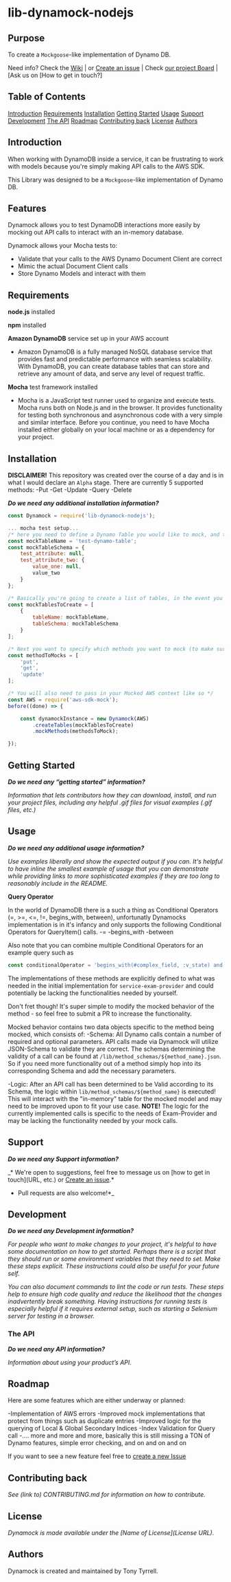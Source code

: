 # lib-dynamock-nodejs

## Purpose

To create a `Mockgoose`-like implementation of Dynamo DB.

Need info? Check the [Wiki](https://github.com/cbtnuggets/lib-dynamock-nodejs/wiki)
 | or [Create an issue](https://github.com/cbtnuggets/lib-dynamock-nodejs/issues/new)
 | Check [our project Board](https://github.com/cbtnuggets/lib-dynamock-nodejs/projects/)
 | [Ask us on [How to get in touch?]

## Table of Contents

[Introduction](#introduction)
[Requirements](#requirements)
[Installation](#installation)
[Getting Started](#gettingstarted)
[Usage](#usage)
[Support](#support)
[Development](#development)
[The API](#api)
[Roadmap](#roadmap)
[Contributing back](#contibutors)
[License](#license)
[Authors](#authors)

<a name="introduction"></a>
## Introduction 

When working with DynamoDB inside a service, it can be frustrating to work with models because you're simply making API calls to the AWS SDK.

This Library was designed to be a `Mockgoose`-like implementation of Dynamo DB.

<a name="introduction"></a>
## Features

Dynamock allows you to test DynamoDB interactions more easily by mocking out API calls to interact with an in-memory database. 

Dynamock allows your Mocha tests to:
* Validate that your calls to the AWS Dynamo Document Client are correct
* Mimic the actual Document Client calls
* Store Dynamo Models and interact with them

<a name="requirements"></a>
## Requirements

**node.js** installed

**npm** installed

**Amazon DynamoDB** service set up in your AWS account
* Amazon DynamoDB is a fully managed NoSQL database service that provides fast and predictable performance with seamless scalability. With DynamoDB, you can create database tables that can store and retrieve any amount of data, and serve any level of request traffic.

**Mocha** test framework installed
* Mocha is a JavaScript test runner used to organize and execute tests. Mocha runs both on Node.js and in the browser. It provides functionality for testing both synchronous and asynchronous code with a very simple and similar interface. Before you continue, you need to have Mocha installed either globally on your local machine or as a dependency for your project.

<a name="installation"></a>
## Installation

**DISCLAIMER!**
This repository was created over the course of a day and is in what I would declare an `Alpha` stage. There are currently 5 supported methods:
  -Put
  -Get
  -Update
  -Query
  -Delete

_**Do we need any additional installation information?**_

```javascript
const Dynamock = require('lib-dynamock-nodejs');

... mocha test setup...
/* here you need to define a Dynamo Table you would like to mock, and the corresponding Model "Schema" (all values should be null) */
const mockTableName = 'test-dynamo-table';
const mockTableSchema = {
    test_attribute: null,
    test_attribute_two: {
        value_one: null,
        value_two
    }
};

/* Basically you're going to create a list of tables, in the event you wanted to mock out multiple test tables in a single suite. */
const mockTablesToCreate = [
    {
        tableName: mockTableName,
        tableSchema: mockTableSchema
    }
];

/* Next you want to specify which methods you want to mock (to make sure Dynamock supports them...)*/
const methodToMocks = [
    'put',
    'get',
    'update'
];

/* You will also need to pass in your Mocked AWS context like so */
const AWS = require('aws-sdk-mock');
before((done) => {

    const dynamockInstance = new Dynamock(AWS)
        .createTables(mockTablesToCreate)
        .mockMethods(methodsToMock);

});
```

<a name="gettingstarted"></a>
## Getting Started

_**Do we need any “getting started” information?**_

_Information that lets contributors how they can download, install, and run your project files, including any helpful .gif files for visual examples (.gif files, etc.)_

<a name="usage"></a>
## Usage

_**Do we need any additional usage information?**_

_Use examples liberally and show the expected output if you can. It's helpful to have inline the smallest example of usage that you can demonstrate while providing links to more sophisticated examples if they are too long to reasonably include in the README._

**Query Operator**


In the world of DynamoDB there is a such a thing as Conditional Operators (=, >=, <=, !=, begins_with, between), unfortunatly Dynamocks implementation is in it's infancy
and only supports the following Conditional Operators for QueryItem() calls.
  -=
  -begins_with
  -between

Also note that you can combine multiple Conditional Operators for an example query such as

```javascript
const conditionalOperator = 'begins_with(#complex_field, :v_state) and #complex_field between :v_start and :v_stop';
```
The implementations of these methods are explicitly defined to what was needed in the initial implementation for `service-exam-provider` and could potentially be lacking the functionalities needed by yourself.

Don't fret though! It's super simple to modify the mocked behavior of the method - so feel free to submit a PR to increase the functionality.

Mocked behavior contains two data objects specific to the method being mocked, which consists of:
  -Schema: All Dynamo calls contain a number of required and optional parameters. API calls made via Dynamock will utilize JSON-Schema to validate they are correct. The schemas determining the validity of a call can be found at
  `/lib/method_schemas/${method_name}.json`. So if you need more functionality out of a method simply hop into its corresponding Schema and add the necessary parameters.

  -Logic: After an API call has been determined to be Valid according to its Schema, the logic within `lib/method_schemas/${method_name}` is executed! This will interact with the "in-memory" table for the mocked model and may need to be improved upon to fit your use case. **NOTE!** The logic for the currently implemented calls is specific to the needs of Exam-Provider and may be lacking the functionality needed by your mock calls.



<a name="support"></a>
## Support

_**Do we need any Support information?**_

_* We're open to suggestions, feel free to message us on [how to get in touch](URL, etc.) or [Create an issue](https://github.com/cbtnuggets/lib-dynamock-nodejs/issues/new).*
* Pull requests are also welcome!*_

<a name="development"></a>
## Development

_**Do we need any Development information?**_

_For people who want to make changes to your project, it's helpful to have some documentation on how to get started. Perhaps there is a script that they should run or some environment variables that they need to set. Make these steps explicit. These instructions could also be useful for your future self._

_You can also document commands to lint the code or run tests. These steps help to ensure high code quality and reduce the likelihood that the changes inadvertently break something. Having instructions for running tests is especially helpful if it requires external setup, such as starting a Selenium server for testing in a browser._

<a name="api"></a>
### The API

_**Do we need any API information?**_

_Information about using your product’s API._

<a name="roadmap"></a>
## Roadmap

Here are some features which are either underway or planned:

  -Implementation of AWS errors
  -Improved mock implementations that protect from things such as duplicate entries
  -Improved logic for the querying of Local & Global Secondary Indices
  -Index Validation for Query call
  -.... more and more and more, basically this is still missing a TON of Dynamo features, simple error checking, and on and on and on

If you want to see a new feature feel free to [create a new Issue](https://github.com/cbtnuggets/lib-dynamock-nodejs/issues/new)

<a name="contributors"></a>
## Contributing back

_See (link to) CONTRIBUTING.md  for information on how to contribute._

<a name="license"></a>
## License

_Dynamock is made available under the [Name of License](License URL)._

<a name="authors"></a>
## Authors

Dynamock is created and maintained by Tony Tyrrell.



